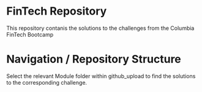 # FinTech Repository
This repository contanis the solutions to the challenges from the Columbia FinTech Bootcamp

# Navigation / Repository Structure
Select the relevant Module folder within github_upload to find the solutions to the corresponding challenge.
